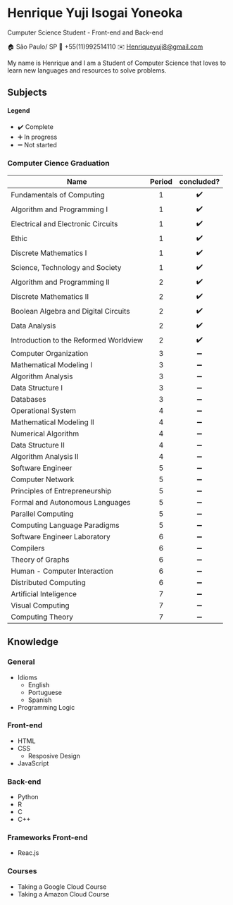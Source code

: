 # Henrique Yuji Isogai Yoneoka
Cumputer Science Student - Front-end and Back-end

:house:     São Paulo/ SP
:iphone:    +55(11)992514110
:envelope:  Henriqueyuji8@gmail.com

My name is Henrique and I am a Student of Computer Science that loves to learn new languages and resources to solve problems.

## Subjects

#### Legend
* :heavy_check_mark:  Complete
* :heavy_plus_sign:   In progress
* :heavy_minus_sign:  Not started

### Computer Cience Graduation

| Name                                                                        | Period | concluded?
| --------------------------------------------------------------------------- |:---:| :----------------: |
| Fundamentals of Computing                                                   | 1   | :heavy_check_mark: |
| Algorithm and Programming I                                                 | 1   | :heavy_check_mark: |
| Electrical and Electronic Circuits                                          | 1   | :heavy_check_mark: |
| Ethic                                                                       | 1   | :heavy_check_mark: |
| Discrete Mathematics I                                                      | 1   | :heavy_check_mark: |
| Science, Technology and Society                                             | 1   | :heavy_check_mark: |
| Algorithm and Programming II                                                | 2   | :heavy_check_mark: |
| Discrete Mathematics II                                                     | 2   | :heavy_check_mark: |
| Boolean Algebra and Digital Circuits                                        | 2   | :heavy_check_mark: |
| Data Analysis                                                               | 2   | :heavy_check_mark: |
| Introduction to the Reformed Worldview                                      | 2   | :heavy_check_mark: |
| Computer Organization                                                       | 3   | :heavy_minus_sign: |
| Mathematical Modeling I                                                     | 3   | :heavy_minus_sign: |
| Algorithm Analysis                                                          | 3   | :heavy_minus_sign: |
| Data Structure I                                                            | 3   | :heavy_minus_sign: |
| Databases                                                                   | 3   | :heavy_minus_sign: |
| Operational System                                                          | 4   | :heavy_minus_sign: |
| Mathematical Modeling II                                                    | 4   | :heavy_minus_sign: |
| Numerical Algorithm                                                         | 4   | :heavy_minus_sign: |
| Data Structure II                                                           | 4   | :heavy_minus_sign: |
| Algorithm Analysis II                                                       | 4   | :heavy_minus_sign: |
| Software Engineer                                                           | 5   | :heavy_minus_sign: |
| Computer Network                                                            | 5   | :heavy_minus_sign: |
| Principles of Entrepreneurship                                              | 5   | :heavy_minus_sign: |
| Formal and Autonomous Languages                                             | 5   | :heavy_minus_sign: |
| Parallel Computing                                                          | 5   | :heavy_minus_sign: |
| Computing Language Paradigms                                                | 5   | :heavy_minus_sign: |
| Software Engineer Laboratory                                                | 6   | :heavy_minus_sign: |
| Compilers                                                                   | 6   | :heavy_minus_sign: |
| Theory of Graphs                                                            | 6   | :heavy_minus_sign: |
| Human - Computer Interaction                                                | 6   | :heavy_minus_sign: |
| Distributed Computing                                                       | 6   | :heavy_minus_sign: |
| Artificial Inteligence                                                      | 7   | :heavy_minus_sign: |
| Visual Computing                                                            | 7   | :heavy_minus_sign: |
| Computing Theory                                                            | 7   | :heavy_minus_sign: |

## Knowledge

### General
* Idioms
  * English
  * Portuguese
  * Spanish
* Programming Logic
  
### Front-end
* HTML
* CSS
    * Resposive Design
* JavaScript
    
### Back-end
* Python
* R
* C
* C++

### Frameworks Front-end
* Reac.js

### Courses
* Taking a Google Cloud Course
* Taking a Amazon Cloud Course

